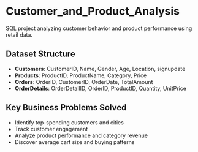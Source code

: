 # Customer_and_Product_Analysis
SQL project analyzing customer behavior and product performance using retail data.

##  Dataset Structure
- **Customers**: CustomerID, Name, Gender, Age, Location, signupdate
- **Products**: ProductID, ProductName, Category, Price
- **Orders**: OrderID, CustomerID, OrderDate, TotalAmount
- **OrderDetails**: OrderDetailID, OrderID, ProductID, Quantity, UnitPrice

##  Key Business Problems Solved
- Identify top-spending customers and cities
- Track customer engagement
- Analyze product performance and category revenue
- Discover average cart size and buying patterns
